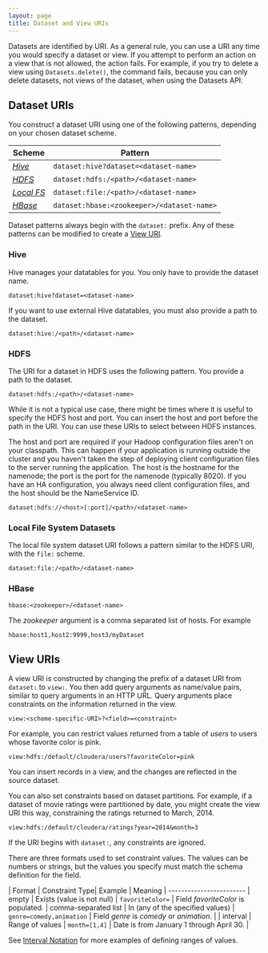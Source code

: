 ```yaml
---
layout: page
title: Dataset and View URIs
---
```


Datasets are identified by URI. As a general rule, you can use a URI any time you would specify a dataset or view. If you attempt to perform an action on a view that is not allowed, the action fails. For example, if you try to delete a view using `Datasets.delete()`, the command fails, because you can only delete datasets, not views of the dataset, when using the Datasets API. 

## Dataset URIs

You construct a dataset URI using one of the following patterns, depending on your chosen dataset scheme.

| Scheme | Pattern
---------|--------
| <a href="#hive">*Hive*</a> | `dataset:hive?dataset=<dataset-name>`
| <a href="#hdfs">*HDFS*</a> | `dataset:hdfs:/<path>/<dataset-name>`
| <a href="#local">*Local FS*</a> | `dataset:file:/<path>/<dataset-name>`
| <a href="#hbase">*HBase*</a> | `dataset:hbase:<zookeeper>/<dataset-name>`

Dataset patterns always begin with the `dataset:` prefix. Any of these patterns can be modified to create a <a href="#view">View URI</a>.

<a name="hive" />

### Hive

Hive manages your datatables for you. You only have to provide the dataset name.

```
dataset:hive?dataset=<dataset-name>
```

If you want to use external Hive datatables, you must also provide a path to the dataset.

```
dataset:hive:/<path>/<dataset-name>
```

<a name="hdfs" />

### HDFS

The URI for a dataset in HDFS uses the following pattern. You provide a path to the dataset.
```
dataset:hdfs:/<path>/<dataset-name>
```

While it is not a typical use case, there might be times where it is useful to specify the HDFS host and port. You can insert the host and port before the path in the URI. You can use these URIs to select between HDFS instances.

The host and port are required if your Hadoop configuration files aren't on your classpath. This can happen if your application is running outside the cluster and you haven't taken the step of deploying client configuration files to the server running the application. The host is the hostname for the namenode; the port is the port for the namenode (typically 8020). If you have an HA configuration, you always need client configuration files, and the host should be the NameService ID.

```
dataset:hdfs://<host>[:port]/<path>/<dataset-name>
```

<a name="local" />

### Local File System Datasets

The local file system dataset URI follows a pattern similar to the HDFS URI, with the `file:` scheme.

```
dataset:file:/<path>/<dataset-name>
```

<a name="#hbase" />

### HBase

```
hbase:<zookeeper>/<dataset-name>
```

The _zookeeper_ argument is a comma separated list of hosts.  For example

```
hbase:host1,host2:9999,host3/myDataset
```

<a name="view" />

## View URIs

A view URI is constructed by changing the prefix of a dataset URI from `dataset:` to `view:`. You then add query arguments as name/value pairs, similar to query arguments in an HTTP URL. Query arguments place constraints on the information returned in the view. 

```
view:<scheme-specific-URI>?<field>=<constraint>
```

For example, you can restrict values returned from a table of _users_ to users whose favorite color is pink.

```
view:hdfs:/default/cloudera/users?favoriteColor=pink
```
You can insert records in a view, and the changes are reflected in the source dataset. 

You can also set constraints based on dataset partitions. For example, if a dataset of movie ratings were partitioned by date, you might create the view URI this way, constraining the ratings returned to March, 2014.

```
view:hdfs:/default/cloudera/ratings?year=2014&month=3
```

If the URI begins with `dataset:`, any constraints are ignored.

There are three formats used to set constraint values. The values can be numbers or strings, but the values you specify must match the schema definition for the field.

| Format | Constraint Type| Example | Meaning
| ------------------------
| empty | Exists (value is not null) | `favoriteColor=` | Field _favoriteColor_ is populated.
| comma-separated list | In (any of the specified values) | `genre=comedy,animation` | Field _genre_ is _comedy_ or _animation_. |
| interval | Range of values | `month=[1,4]` | Date is from January 1 through April 30. |

See [Interval Notation](../Interval-Notation/) for more examples of defining ranges of values.


